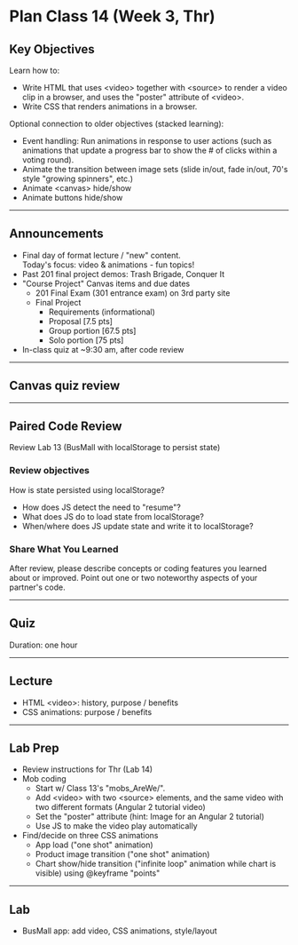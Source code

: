 # Plan Class 14 (Week 3, Thr)

## Key Objectives
Learn how to:
- Write HTML that uses &lt;video&gt; together with &lt;source&gt; to render a video clip in a browser, and uses the &quot;poster&quot; attribute of &lt;video&gt;.
- Write CSS that renders animations in a browser.

Optional connection to older objectives (stacked learning):
- Event handling: Run animations in response to user actions (such as animations that update a progress bar to show the # of clicks within a voting round).
- Animate the transition between image sets (slide in/out, fade in/out, 70's style &quot;growing spinners&quot;, etc.)
- Animate &lt;canvas&gt; hide/show
- Animate buttons hide/show

---
## Announcements
- Final day of format lecture / "new" content.<br>
  Today's focus: video &amp; animations - fun topics!
- Past 201 final project demos: Trash Brigade, Conquer It
- &quot;Course Project&quot; Canvas items and due dates
  - 201 Final Exam (301 entrance exam) on 3rd party site
  - Final Project
    - Requirements (informational)
    - Proposal [7.5 pts]
    - Group portion [67.5 pts]
    - Solo portion [75 pts]
- In-class quiz at ~9:30 am, after code review

---
## Canvas quiz review

---
## Paired Code Review

Review Lab 13 (BusMall with localStorage to persist state)

### Review objectives
How is state persisted using localStorage?
- How does JS detect the need to "resume"?
- What does JS do to load state from localStorage?
- When/where does JS update state and write it to localStorage?

### Share What You Learned
After review, please describe concepts or coding features you learned about or improved.
Point out one or two noteworthy aspects of your partner's code.

---
## Quiz
Duration: one hour

---
## Lecture
- HTML &lt;video&gt;: history, purpose / benefits
- CSS animations: purpose / benefits

---
## Lab Prep
- Review instructions for Thr (Lab 14)
- Mob coding
  - Start w/ Class 13's "mobs_AreWe/".
  - Add &lt;video&gt; with two &lt;source&gt; elements, and the same video with two different formats (Angular 2 tutorial video)
  - Set the "poster" attribute (hint: Image for an Angular 2 tutorial)
  - Use JS to make the video play automatically
- Find/decide on three CSS animations
  - App load ("one shot" animation)
  - Product image transition ("one shot" animation)
  - Chart show/hide transition ("infinite loop" animation while chart is visible) using @keyframe "points"

---
## Lab
- BusMall app: add video, CSS animations, style/layout
